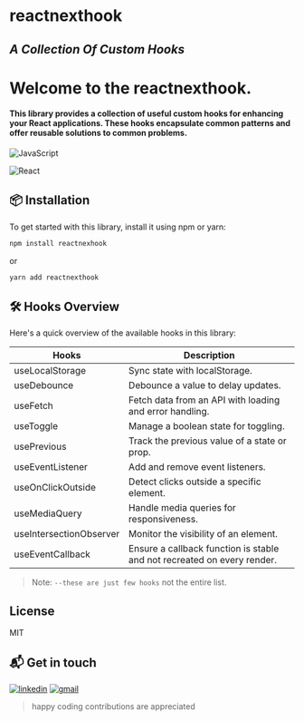 # reactnexthook
## _A Collection Of Custom Hooks_

# Welcome to the reactnexthook. 
#### This library provides a collection of useful custom hooks for enhancing your React applications. These hooks encapsulate common patterns and offer reusable solutions to common problems.

![JavaScript](https://img.shields.io/badge/-JavaScript-333333?style=flat&logo=javascript)

![React](https://img.shields.io/badge/-React-333333?style=flat&logo=react)


## 📦 Installation

To get started with this library, install it using npm or yarn:

```sh
npm install reactnexhook
```
or

```sh
yarn add reactnexthook
```


## 🛠 Hooks Overview
Here's a quick overview of the available hooks in this library:

| Hooks | Description |
| ------ | ------ |
| useLocalStorage | Sync state with localStorage. |
| useDebounce | Debounce a value to delay updates. |
| useFetch | Fetch data from an API with loading and error handling.|
| useToggle | Manage a boolean state for toggling. |
| usePrevious | Track the previous value of a state or prop. |
| useEventListener | Add and remove event listeners. |
| useOnClickOutside | Detect clicks outside a specific element. |
| useMediaQuery | Handle media queries for responsiveness. |
| useIntersectionObserver | Monitor the visibility of an element. |
| useEventCallback | Ensure a callback function is stable and not recreated on every render. |

> Note: `--these are just few hooks` not the entire list.


## License

MIT


## 📬 Get in touch

[![linkedin](https://img.shields.io/badge/connect_linkedin-blue)](https://www.linkedin.com/in/zubair001/)
[![gmail](https://img.shields.io/badge/connect_gmail-red)](mailto:m.work.zubair@gmail.com@gmail.com)

> happy coding
> contributions are appreciated
